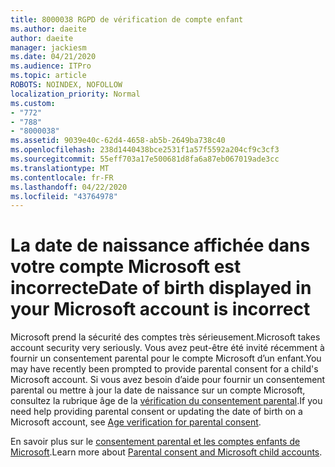 ```yaml
---
title: 8000038 RGPD de vérification de compte enfant
ms.author: daeite
author: daeite
manager: jackiesm
ms.date: 04/21/2020
ms.audience: ITPro
ms.topic: article
ROBOTS: NOINDEX, NOFOLLOW
localization_priority: Normal
ms.custom:
- "772"
- "788"
- "8000038"
ms.assetid: 9039e40c-62d4-4658-ab5b-2649ba738c40
ms.openlocfilehash: 238d1440438bce2531f1a57f5592a204cf9c3cf3
ms.sourcegitcommit: 55eff703a17e500681d8fa6a87eb067019ade3cc
ms.translationtype: MT
ms.contentlocale: fr-FR
ms.lasthandoff: 04/22/2020
ms.locfileid: "43764978"
---
```

# <a name="date-of-birth-displayed-in-your-microsoft-account-is-incorrect"></a><span data-ttu-id="13cdb-102">La date de naissance affichée dans votre compte Microsoft est incorrecte</span><span class="sxs-lookup"><span data-stu-id="13cdb-102">Date of birth displayed in your Microsoft account is incorrect</span></span>

<span data-ttu-id="13cdb-103">Microsoft prend la sécurité des comptes très sérieusement.</span><span class="sxs-lookup"><span data-stu-id="13cdb-103">Microsoft takes account security very seriously.</span></span> <span data-ttu-id="13cdb-104">Vous avez peut-être été invité récemment à fournir un consentement parental pour le compte Microsoft d’un enfant.</span><span class="sxs-lookup"><span data-stu-id="13cdb-104">You may have recently been prompted to provide parental consent for a child's Microsoft account.</span></span> <span data-ttu-id="13cdb-105">Si vous avez besoin d’aide pour fournir un consentement parental ou mettre à jour la date de naissance sur un compte Microsoft, consultez la rubrique âge de la [vérification du consentement parental](https://go.microsoft.com/fwlink/p/?linkid=874364).</span><span class="sxs-lookup"><span data-stu-id="13cdb-105">If you need help providing parental consent or updating the date of birth on a Microsoft account, see [Age verification for parental consent](https://go.microsoft.com/fwlink/p/?linkid=874364).</span></span>
  
<span data-ttu-id="13cdb-106">En savoir plus sur le [consentement parental et les comptes enfants de Microsoft](https://go.microsoft.com/fwlink/p/?linkid=874365).</span><span class="sxs-lookup"><span data-stu-id="13cdb-106">Learn more about [Parental consent and Microsoft child accounts](https://go.microsoft.com/fwlink/p/?linkid=874365).</span></span>
  